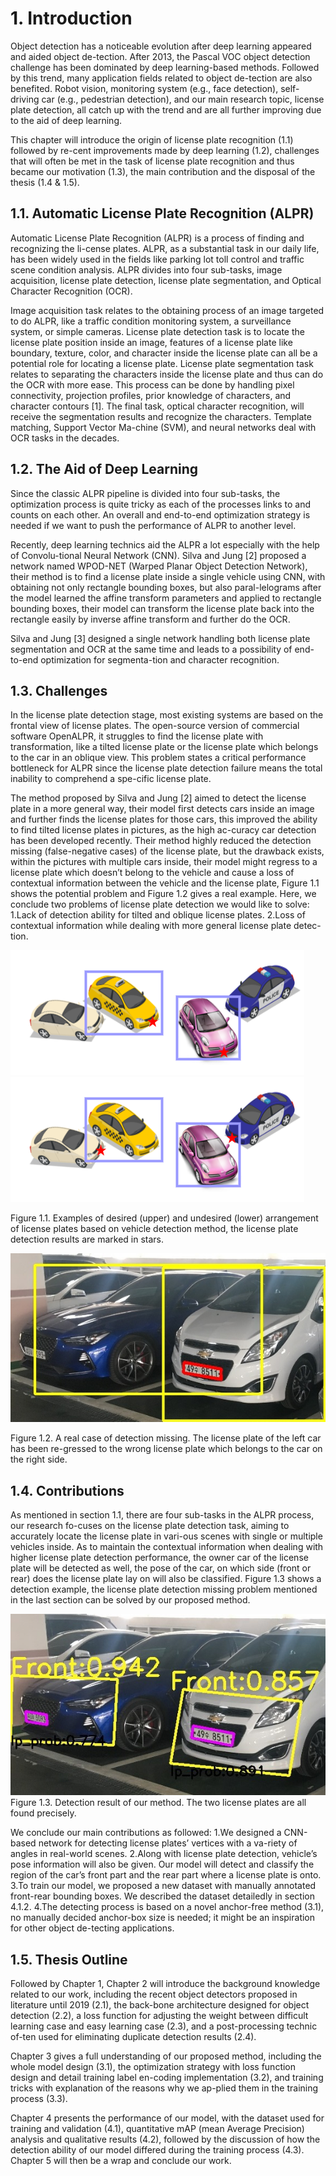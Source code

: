 # 1. Introduction
Object detection has a noticeable evolution after deep learning appeared and aided object de-tection. After 2013, the Pascal VOC object detection  challenge has been dominated by deep learning-based methods. Followed by this trend, many application fields related to object de-tection are also benefited. Robot vision, monitoring system (e.g., face detection), self-driving car (e.g., pedestrian detection), and our main research topic, license plate detection, all catch up with the trend and are all further improving due to the aid of deep learning.

This chapter will introduce the origin of license plate recognition (1.1) followed by re-cent improvements made by deep learning (1.2), challenges that will often be met in the task of license plate recognition and thus became our motivation (1.3), the main contribution and the disposal of the thesis (1.4 & 1.5).  

## 1.1.	Automatic License Plate Recognition (ALPR)
Automatic License Plate Recognition (ALPR) is a process of finding and recognizing the li-cense plates. ALPR, as a substantial task in our daily life, has been widely used in the fields like parking lot toll control and traffic scene condition analysis. ALPR divides into four sub-tasks, image acquisition, license plate detection, license plate segmentation, and Optical Character Recognition (OCR). 

Image acquisition task relates to the obtaining process of an image targeted to do ALPR, like a traffic condition monitoring system, a surveillance system, or simple cameras. License plate detection task is to locate the license plate position inside an image, features of a license plate like boundary, texture, color, and character inside the license plate can all be a potential role for locating a license plate. License plate segmentation task relates to separating the characters inside the license plate and thus can do the OCR with more ease. This process can be done by handling pixel connectivity, projection profiles, prior knowledge of characters, and character contours [1]. The final task, optical character recognition, will receive the segmentation results and recognize the characters. Template matching, Support Vector Ma-chine (SVM), and neural networks deal with OCR tasks in the decades.

## 1.2.	The Aid of Deep Learning
Since the classic ALPR pipeline is divided into four sub-tasks, the optimization process is quite tricky as each of the processes links to and counts on each other. An overall and end-to-end optimization strategy is needed if we want to push the performance of ALPR to another level. 

Recently, deep learning technics aid the ALPR a lot especially with the help of Convolu-tional Neural Network (CNN). Silva and Jung [2] proposed a network named WPOD-NET (Warped Planar Object Detection Network), their method is to find a license plate inside a single vehicle using CNN, with obtaining not only rectangle bounding boxes, but also paral-lelograms after the model learned the affine transform parameters and applied to rectangle bounding boxes, their model can transform the license plate back into the rectangle easily by inverse affine transform and further do the OCR. 

Silva and Jung [3] designed a single network handling both license plate segmentation and OCR at the same time and leads to a possibility of end-to-end optimization for segmenta-tion and character recognition.
 
## 1.3.	Challenges
In the license plate detection stage, most existing systems are based on the frontal view of license plates. The open-source version of commercial software OpenALPR, it struggles to find the license plate with transformation, like a tilted license plate or the license plate which belongs to the car in an oblique view. This problem states a critical performance bottleneck for ALPR since the license plate detection failure means the total inability to comprehend a spe-cific license plate. 

The method proposed by Silva and Jung [2] aimed to detect the license plate in a more general way, their model first detects cars inside an image and further finds the license plates for those cars, this improved the ability to find tilted license plates in pictures, as the high ac-curacy car detection has been developed recently. Their method highly reduced the detection missing (false-negative cases) of the license plate, but the drawback exists, within the pictures with multiple cars inside, their model might regress to a license plate which doesn’t belong to the vehicle and cause a loss of contextual information between the vehicle and the license plate, Figure 1.1 shows the potential problem and Figure 1.2 gives a real example.
Here, we conclude two problems of license plate detection we would like to solve:
1.Lack of detection ability for tilted and oblique license plates.
2.Loss of contextual information while dealing with more general license plate detec-tion.

![Figure1.1-1](pics/Figure1.1-1.png)
![Figure1.1-2](pics/Figure1.1-2.png)

Figure 1.1. Examples of desired (upper) and undesired (lower) arrangement of license plates based on vehicle detection method, the license plate detection results are marked in stars.

![Figure1.2](pics/Figure1.2.jpg)

Figure 1.2. A real case of detection missing. The license plate of the left car has been re-gressed to the wrong license plate which belongs to the car on the right side.
 
## 1.4.	Contributions
As mentioned in section 1.1, there are four sub-tasks in the ALPR process, our research fo-cuses on the license plate detection task, aiming to accurately locate the license plate in vari-ous scenes with single or multiple vehicles inside. As to maintain the contextual information when dealing with higher license plate detection performance, the owner car of the license plate will be detected as well, the pose of the car, on which side (front or rear) does the license plate lay on will also be classified. Figure 1.3 shows a detection example, the license plate detection missing problem mentioned in the last section can be solved by our proposed method.

![Figure1.3](pics/Figure1.3.jpg)
Figure 1.3. Detection result of our method. The two license plates are all found precisely.

We conclude our main contributions as followed:
1.We designed a CNN-based network for detecting license plates’ vertices with a va-riety of angles in real-world scenes.
2.Along with license plate detection, vehicle’s pose information will also be given. Our model will detect and classify the region of the car’s front part and the rear part where a license plate is onto.
3.To train our model, we proposed a new dataset with manually annotated front-rear bounding boxes. We described the dataset detailedly in section 4.1.2.
4.The detecting process is based on a novel anchor-free method (3.1), no manually decided anchor-box size is needed; it might be an inspiration for other object de-tecting applications. 

## 1.5.	Thesis Outline
Followed by Chapter 1, Chapter 2 will introduce the background knowledge related to our work, including the recent object detectors proposed in literature until 2019 (2.1), the back-bone architecture designed for object detection (2.2), a loss function for adjusting the weight between difficult learning case and easy learning case (2.3), and a post-processing technic of-ten used for eliminating duplicate detection results (2.4).

Chapter 3 gives a full understanding of our proposed method, including the whole model design (3.1), the optimization strategy with loss function design and detail training label en-coding implementation (3.2), and training tricks with explanation of the reasons why we ap-plied them in the training process (3.3).

Chapter 4 presents the performance of our model, with the dataset used for training and validation (4.1), quantitative mAP (mean Average Precision) analysis and qualitative results (4.2), followed by the discussion of how the detection ability of our model differed during the training process (4.3). Chapter 5 will then be a wrap and conclude our work.
